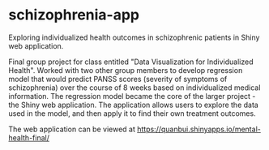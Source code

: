 # schizophrenia-app
Exploring individualized health outcomes in schizophrenic patients in Shiny web application.

Final group project for class entitled "Data Visualization for Individualized Health". Worked with two other group members to develop regression model that would predict PANSS scores (severity of symptoms of schizophrenia) over the course of 8 weeks based on individualized medical information. The regression model became the core of the larger project - the Shiny web application. The application allows users to explore the data used in the model, and then apply it to find their own treatment outcomes. 

The web application can be viewed at https://quanbui.shinyapps.io/mental-health-final/
